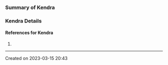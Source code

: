 ### Summary of Kendra

### Kendra Details

#### References for Kendra
1. 

---
Created on 2023-03-15 20:43